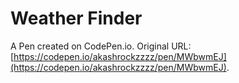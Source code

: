 # Weather Finder

A Pen created on CodePen.io. Original URL: [https://codepen.io/akashrockzzzz/pen/MWbwmEJ](https://codepen.io/akashrockzzzz/pen/MWbwmEJ).


